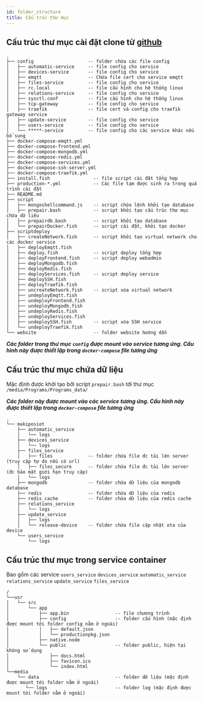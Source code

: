 ```yaml
---
id: folder_structure
title: Cấu trúc thư mục
---
```



## Cấu trúc thư mục cài đặt clone từ [github](https://github.com/makipos/iot-server)

```
.
├── config                    -- folder chứa các file config
│   ├── automatic-service     -- file config cho service
│   ├── devices-service       -- file config cho service
│   ├── emqtt                 -- Chứa file cert cho service emqtt
│   ├── files-service         -- file config cho service
│   ├── rc.local              -- file cấu hình cho hệ thống linux
│   ├── relations-service     -- file config cho service
│   ├── sysctl.conf           -- file cấu hình cho hệ thống linux
│   ├── tcp-gateway           -- file config cho service
│   ├── traefik               -- file cert và config cho traefik gateway service
│   ├── update-service        -- file config cho service
│   ├── users-service         -- file config cho service
│   └── *****-service         -- file config cho các service khác nếu bổ sung
├── docker-compose-emqtt.yml
├── docker-compose-frontend.yml
├── docker-compose-mongodb.yml
├── docker-compose-redis.yml
├── docker-compose-services.yml
├── docker-compose-ssh-server.yml
├── docker-compose-traefik.yml
├── install.fish                -- file script cài đặt tổng hợp
├── production-*.yml            -- Các file tạm được sinh ra trong quá trình cài đặt
├── README.md
├── script
│   ├── mongoshellcommand.js    -- script chứa lệnh khởi tạo database
│   ├── prepair.bash            -- script khởi tạo cấu trúc thư mục chứa dữ liệu
│   ├── prepairdb.bash          -- script khởi tạo database
│   └── prepairDocker.fish      -- script cài đặt, khởi tạo docker
├── scriptdeploy
│   ├── createNetwork.fish      -- script khởi tạo virtual network cho các docker service
│   ├── deployEmqtt.fish
│   ├── deploy.fish             -- script deploy tổng hợp
│   ├── deployFrontend.fish     -- script deploy webadmin
│   ├── deployMongodb.fish
│   ├── deployRedis.fish
│   ├── deployServices.fish     -- script deploy service
│   ├── deploySSH.fish
│   ├── deployTraefik.fish
│   ├── uncreateNetwork.fish    -- script xóa virtual network
│   ├── undeployEmqtt.fish
│   ├── undeployFrontend.fish
│   ├── undeployMongodb.fish
│   ├── undeployRedis.fish
│   ├── undeployServices.fish
│   ├── undeploySSH.fish        -- script xóa SSH service
│   └── undeployTraefik.fish
└── website                     -- folder website hướng dẫn
```

***Các folder trong thư mục `config` được mount vào service tương ứng. Cấu hình này được thiết lập trong `docker-compose` file tương ứng***

## Cấu trúc thư mục chứa dữ liệu

Mặc định được khởi tạo bởi script `prepair.bash` tới thư mục `/media/Programs/Programs_data/`

***Các folder này được mount vào các service tương ứng. Cấu hình này được thiết lập trong `docker-compose` file tương ứng***

```
.
└── makiposiot
    ├── automatic_service
    │   └── logs
    ├── devices_service
    │   └── logs
    ├── files_service
    │   ├── files             -- folder chứa file đc tải lên server (truy cập tự do nếu có url)
    │   ├── files_secure      -- folder chứa file đc tải lên server (đc bảo mật giới hạn truy cập)
    │   └── logs
    ├── mongodb               -- folder chứa dữ liệu của mongodb database
    ├── redis                 -- folder chứa dữ liệu của redis
    ├── redis_cache           -- folder chứa dữ liệu của redis cache
    ├── relations_service
    │   └── logs
    ├── update_service
    │   ├── logs
    │   └── release-device    -- folder chứa file cập nhật ota của device
    └── users_service
        └── logs
```

## Cấu trúc thư mục trong service container

Bao gồm các service `users_service` `devices_service` `automatic_service` `relations_service` `update_service` `files_service`

```
/
└──usr
│   └── src
│       └── app
│           ├── app.bin                 -- file chương trình
│           ├── config                  -- folder cấu hình (mặc định được mount tới folder config nằm ở ngoài)
│           │   ├── default.json
│           │   └── productionpkg.json
│           ├── native.node
│           └── public                  -- folder public, hiện tại không sử dụng
│               ├── docs.html
│               ├── favicon.ico
│               └── index.html
└──media
    └── data                            -- folder dữ liệu (mặc định được mount tới folder nằm ở ngoài)
       └── logs                         -- folder log (mặc định được mount tới folder nằm ở ngoài)

```
